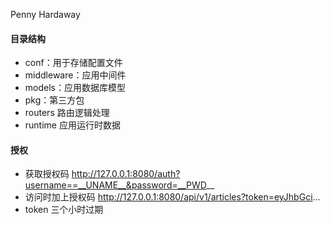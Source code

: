 Penny Hardaway

#### 目录结构

* conf：用于存储配置文件
* middleware：应用中间件
* models：应用数据库模型
* pkg：第三方包
* routers 路由逻辑处理
* runtime 应用运行时数据

#### 授权
* 获取授权码 http://127.0.0.1:8080/auth?username==__UNAME__&password=__PWD__ 
* 访问时加上授权码 http://127.0.0.1:8080/api/v1/articles?token=eyJhbGci...
* token 三个小时过期